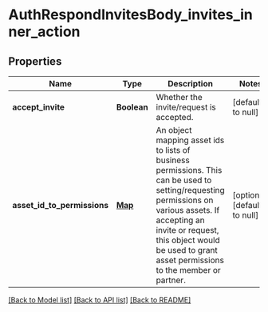 # AuthRespondInvitesBody_invites_inner_action
## Properties

| Name | Type | Description | Notes |
|------------ | ------------- | ------------- | -------------|
| **accept\_invite** | **Boolean** | Whether the invite/request is accepted. | [default to null] |
| **asset\_id\_to\_permissions** | [**Map**](array.md) | An object mapping asset ids to lists of business permissions. This can be used to setting/requesting permissions on various assets. If accepting an invite or request, this object would be used to grant asset permissions to the member or partner.  | [optional] [default to null] |

[[Back to Model list]](../README.md#documentation-for-models) [[Back to API list]](../README.md#documentation-for-api-endpoints) [[Back to README]](../README.md)

